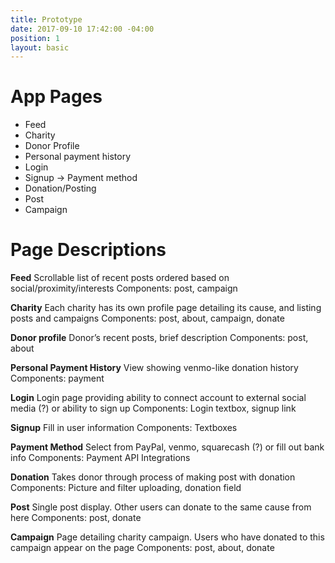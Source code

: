 ```yaml
---
title: Prototype
date: 2017-09-10 17:42:00 -04:00
position: 1
layout: basic
---
```


# App Pages

* Feed
* Charity
* Donor Profile
* Personal payment history
* Login
* Signup -> Payment method
* Donation/Posting
* Post
* Campaign

# Page Descriptions

**Feed**
Scrollable list of recent posts ordered based on social/proximity/interests
Components: post, campaign

**Charity**
Each charity has its own profile page detailing its cause, and listing posts and campaigns
Components: post, about, campaign, donate

**Donor profile**
Donor’s recent posts, brief description
Components: post, about

**Personal Payment History**
View showing venmo-like donation history
Components: payment

**Login**
Login page providing ability to connect account to external social media (?) or ability to sign up
Components: Login textbox, signup link

**Signup**
Fill in user information
Components: Textboxes

**Payment Method**
Select from PayPal, venmo, squarecash (?) or fill out bank info
Components: Payment API Integrations

**Donation**
Takes donor through process of making post with donation
Components: Picture and filter uploading, donation field

**Post**
Single post display. Other users can donate to the same cause from here
Components: post, donate

**Campaign**
Page detailing charity campaign. Users who have donated to this campaign appear on the page
Components: post, about, donate